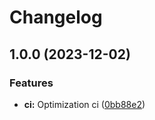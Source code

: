 # Changelog

## 1.0.0 (2023-12-02)


### Features

* **ci:** Optimization ci ([0bb88e2](https://github.com/Pilaton/pmjs/commit/0bb88e21fbedf09272bc68b6d20bf5581cd93677))

